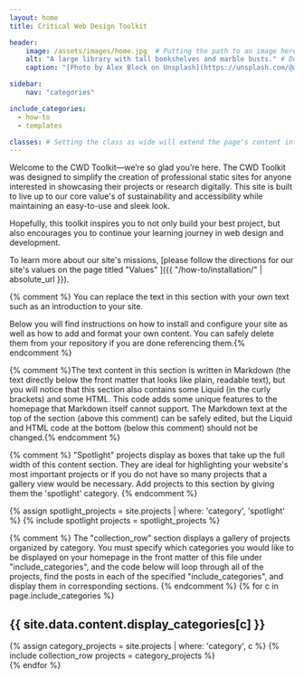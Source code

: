 ```yaml
---
layout: home
title: Critical Web Design Toolkit

header:
    image: /assets/images/home.jpg  # Putting the path to an image here will add that image to this page's header.
    alt: "A large library with tall bookshelves and marble busts." # Describe the header image here
    caption: "[Photo by Alex Block on Unsplash](https://unsplash.com/@alexblock)" # Add a visible caption to your image or give credit to the photographer or source.

sidebar:
    nav: "categories"

include_categories:   
  - how-to
  - templates

classes: # Setting the class as wide will extend the page's content into the right margin.
---
```


Welcome to the CWD Toolkit—we’re so glad you’re here. The CWD Toolkit was designed to simplify the creation of professional static sites for anyone  interested in showcasing their projects or research digitally. This site is built to live up to our core value's of sustainability and accessibility while maintaining an easy-to-use and sleek look.

Hopefully, this toolkit inspires you to not only build your best project, but also encourages you to continue your learning journey in web design and development.

To learn more about our site's missions, [please follow the directions for our site's values on the page titled "Values" ]({{ "/how-to/installation/" | absolute_url }}).  


{% comment %} You can replace the text in this section with your own text such as an introduction to your site.

Below you will find instructions on how to install and configure your site as well as how to add and format your own content. You can safely delete them from your repository if you are done referencing them.{% endcomment %}

{% comment %}The text content in this section is written in Markdown (the text directly below the front matter that looks like plain, readable text), but you will notice that this section also contains some Liquid (in the curly brackets) and some HTML. This code adds some unique features to the homepage that Markdown itself cannot support. The Markdown text at the top of the section (above this comment) can be safely edited, but the Liquid and HTML code at the bottom (below this comment) should not be changed.{% endcomment %}

{% comment %} "Spotlight" projects display as boxes that take up the full width of this content section. They are ideal for highlighting your website's most important projects or if you do not have so many projects that a gallery view would be necessary. Add projects to this section by giving them the 'spotlight' category. {% endcomment %}

<div class="spotlight"> 
{% assign spotlight_projects = site.projects | where: 'category', 'spotlight' %}
{% include spotlight projects = spotlight_projects %}
</div>

{% comment %} The "collection_row" section displays a gallery of projects organized by category. You must specify which categories you would like to be displayed on your homepage in the front matter of this file under "include_categories", and the code below will loop through all of the projects, find the posts in each of the specified "include_categories", and display them in corresponding sections. {% endcomment %}
{% for c in page.include_categories %}
<div id="{{ c }}" class="pane">
<h2 class="category_title">{{ site.data.content.display_categories[c] }}</h2>
{% assign category_projects = site.projects | where: 'category', c  %}
{% include collection_row projects = category_projects %} 
</div>
{% endfor %}

